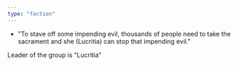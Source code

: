 ```yaml
---
type: "faction"
---
```


- "To stave off some impending evil, thousands of people need to take the sacrament and she (Lucritia) can stop that impending evil."

Leader of the group is "Lucritia"